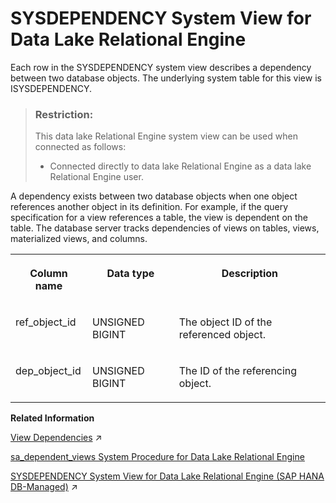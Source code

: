 <!-- loio3be7f6466c5f1014b874ecf96f287f38 -->

# SYSDEPENDENCY System View for Data Lake Relational Engine

Each row in the SYSDEPENDENCY system view describes a dependency between two database objects. The underlying system table for this view is ISYSDEPENDENCY.



> ### Restriction:  
> This data lake Relational Engine system view can be used when connected as follows:
> 
> -   Connected directly to data lake Relational Engine as a data lake Relational Engine user.



A dependency exists between two database objects when one object references another object in its definition. For example, if the query specification for a view references a table, the view is dependent on the table. The database server tracks dependencies of views on tables, views, materialized views, and columns.


<table>
<tr>
<th valign="top">

Column name



</th>
<th valign="top">

Data type



</th>
<th valign="top">

Description



</th>
</tr>
<tr>
<td valign="top">

ref\_object\_id



</td>
<td valign="top">

UNSIGNED BIGINT



</td>
<td valign="top">

The object ID of the referenced object.



</td>
</tr>
<tr>
<td valign="top">

dep\_object\_id



</td>
<td valign="top">

UNSIGNED BIGINT



</td>
<td valign="top">

The ID of the referencing object.



</td>
</tr>
</table>

**Related Information**  


[View Dependencies](https://help.sap.com/viewer/a8937bea84f21015a80bc776cf758d50/2023_2_QRC/en-US/7fbf3ca28b2e4c349d7a076cb2225a57.html "A view definition refers to other objects such as data lake Relational Engine columns, tables, and other views, and these references make the view dependent on the objects to which it refers.") :arrow_upper_right:

[sa\_dependent\_views System Procedure for Data Lake Relational Engine](../060-stored-procedures/sa-dependent-views-system-procedure-for-data-lake-relational-engine-3be5950.md "Returns the list of all dependent views for a given table or view.")

[SYSDEPENDENCY System View for Data Lake Relational Engine (SAP HANA DB-Managed)](https://help.sap.com/viewer/a898e08b84f21015969fa437e89860c8/2023_2_QRC/en-US/0865e22dbe0a48d7ae56c62e5a7c57cd.html "Each row in the SYSDEPENDENCY system view describes a dependency between two database objects. The underlying system table for this view is ISYSDEPENDENCY.") :arrow_upper_right:

